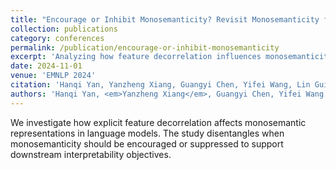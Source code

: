 ```yaml
---
title: "Encourage or Inhibit Monosemanticity? Revisit Monosemanticity from a Feature Decorrelation Perspective"
collection: publications
category: conferences
permalink: /publication/encourage-or-inhibit-monosemanticity
excerpt: 'Analyzing how feature decorrelation influences monosemanticity in language models.'
date: 2024-11-01
venue: 'EMNLP 2024'
citation: 'Hanqi Yan, Yanzheng Xiang, Guangyi Chen, Yifei Wang, Lin Gui, Yulan He. 2024. "Encourage or Inhibit Monosemanticity? Revisit Monosemanticity from a Feature Decorrelation Perspective." In <i>EMNLP 2024</i>.'
authors: 'Hanqi Yan, <em>Yanzheng Xiang</em>, Guangyi Chen, Yifei Wang, Lin Gui, Yulan He'
---
```

We investigate how explicit feature decorrelation affects monosemantic representations in language models. The study disentangles when monosemanticity should be encouraged or suppressed to support downstream interpretability objectives.
